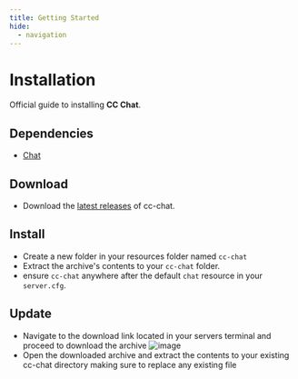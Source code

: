 ```yaml
---
title: Getting Started
hide:
  - navigation
---
```


# Installation
Official guide to installing **CC Chat**.

## Dependencies
- [Chat](https://github.com/citizenfx/cfx-server-data/tree/master/resources/%5Bgameplay%5D/chat)

## Download
- Download the [latest releases](https://github.com/Concept-Collective/cc-chat/releases/latest) of cc-chat.

## Install
- Create a new folder in your resources folder named ``cc-chat``
- Extract the archive's contents to your ``cc-chat`` folder.
- ensure ``cc-chat`` anywhere after the default ``chat`` resource in your ``server.cfg``.

## Update
- Navigate to the download link located in your servers terminal and proceed to download the archive
![image](https://user-images.githubusercontent.com/36492979/203580530-1d11e35e-7800-4de7-8744-8fff3af456dd.png)
- Open the downloaded archive and extract the contents to your existing cc-chat directory making sure to replace any existing file
